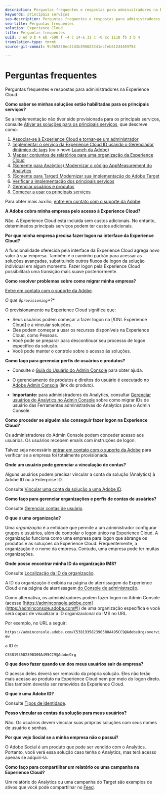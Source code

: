 ```yaml
---
description: Perguntas frequentes e respostas para administradores na Experience Cloud.
keywords: principais serviços
seo-description: Perguntas frequentes e respostas para administradores na Experience Cloud.
seo-title: Perguntas frequentes
solution: Experience Cloud
title: Perguntas frequentes
uuid: 3 ed 0 b 4 eb -690 f -4 c 14-a 31 c -0 cc 1118 fb 3 b 4
translation-type: tm+mt
source-git-commit: 9c9b5250ec4143b396623341ecfeb61244469754

---
```



# Perguntas frequentes

Perguntas frequentes e respostas para administradores na Experience Cloud.

**Como saber se minhas soluções estão habilitadas para os principais serviços?**

Se a implementação não tiver sido provisionada para os principais serviços, consulte [Ativar as soluções para os principais serviços](../core-services/core-services.md#concept_07ED1D5C64234E77976E6D572E78FB9C), que descreve como:


1. [Associar-se à Experience Cloud e tornar-se um administrador](../core-services/core-services.md#section_2423F0BD3DF642658103310EE5EA6154)
1. [Implementar o serviço da Experience Cloud ID usando o Gerenciador dinâmico de tags](../core-services/core-services.md#section_3C9F6DF37C654D939625BB4D485E4354) (ou o novo [Launch da Adobe](https://marketing.adobe.com/resources/help/en_US/experience-cloud/launch/))
1. [Mapear conjuntos de relatórios para uma organização da Experience Cloud](../core-services/core-services.md#concept_apg_zq2_rw)
1. [(Somente para Analytics) Modernizar o código AppMeasurement do Analytics](../core-services/core-services.md#section_1798D9D0F05C47E29816AC4EEB9A0913)
1. [(Somente para Target) Modernizar sua implementação do Adobe Target](../core-services/core-services.md#section_C2F4493C7A36406DAE2266B429A4BD24)
1. [Verificar a implementação dos principais serviços](../core-services/core-services.md#section_E641782A0F4F44AF8C9C91216BE330D5)
1. [Gerenciar usuários e produtos](../core-services/core-services.md#section_B6E95F4E0E12483CB9DA99CBC0C5A4AF)
1. [Começar a usar os principais serviços](../core-services/core-services.md#section_960C06093623462E8EA247B3E97274A1)




Para obter mais auxílio, [entre em contato com o suporte da Adobe](https://helpx.adobe.com/marketing-cloud/contact-support.html).

**A Adobe cobra minha empresa pelo acesso à Experience Cloud?**

Não. A Experience Cloud está incluída sem custos adicionais. No entanto, determinados principais serviços podem ter custos adicionais.

**Por que minha empresa precisa fazer logon na interface da Experience Cloud?**

A funcionalidade oferecida pela interface da Experience Cloud agrega novo valor à sua empresa. Também é o caminho padrão para acessar as soluções avançadas, substituindo outros fluxos de logon da solução individual em algum momento. Fazer logon pela Experience Cloud possibilitará uma transição mais suave posteriormente.

**Como resolver problemas sobre como migrar minha empresa?**

[Entre em contato com o suporte da Adobe](https://helpx.adobe.com/marketing-cloud/contact-support.html).

**O que é*`provisioning`*?**

O provisionamento na Experience Cloud significa que:

* Seus usuários podem começar a fazer logon na [!DNL Experience Cloud] e a vincular soluções.
* Eles podem começar a usar os recursos disponíveis na Experience Cloud, como Pessoas.
* Você pode se preparar para descontinuar seu processo de logon específico da solução.
* Você pode manter o controle sobre o acesso às soluções.

**Como faço para gerenciar perfis de usuários e produtos?**

* Consulte o [Guia do Usuário do Admin Console](https://helpx.adobe.com/enterprise/administering/user-guide.html) para obter ajuda.

* O gerenciamento de produtos e direitos do usuário é executado no [Adobe Admin Console](https://adminconsole.adobe.com/enterprise) (link do produto).

* **Importante:** para administradores do Analytics, consultar [Gerenciar usuários do Analytics no Admin Console](https://marketing.adobe.com/resources/help/en_US/experience-cloud/admin-console/analytics-migration/) sobre como migrar IDs de usuário das Ferramentas administrativas do Analytics para o Admin Console.

**Como proceder se alguém não conseguir fazer logon na Experience Cloud?**

Os administradores do Admin Console podem conceder acesso aos usuários. Os usuários recebem emails com instruções de logon.

Talvez seja necessário [entrar em contato com o suporte da Adobe](https://helpx.adobe.com/marketing-cloud/contact-support.html) para verificar se a empresa foi totalmente provisionada.

**Onde um usuário pode gerenciar a vinculação de contas?**

Alguns usuários podem precisar vincular a conta da solução (Analytics) à Adobe ID ou à Enterprise ID.

Consulte [Vincular uma conta da solução a uma Adobe ID](../admin-getting-started/organizations.md#task_FD389E78640848919E247AC5E95B8369).

**Como faço para gerenciar organizações e perfis de contas de usuários?**

Consulte [Gerenciar contas de usuário](../admin-getting-started/organizations.md#topic_C31CB834F109465A82ED57FF0563B3F1).

**O que é uma organização?**

Uma *organização* é a entidade que permite a um administrador configurar grupos e usuários, além de controlar o logon único na Experience Cloud. A organização funciona como uma empresa para logon que abrange os produtos e as soluções da Experience Cloud. Frequentemente, a organização é o nome da empresa. Contudo, uma empresa pode ter muitas organizações.

**Onde posso encontrar minha ID da organização IMS?**

Consulte [Localização da ID da organização](organizations.md).

A ID da organização é exibida na página de aterrissagem da Experience Cloud e na página de aterrissagem [do Console de administração](https://adminconsole.adobe.com).

Como alternativa, os administradores podem fazer logon no Admin Console (acesse [https://adminconsole.adobe.com](https://adminconsole.adobe.com#)) de uma organização específica e você será capaz de visualizar a ID organizacional do IMS no URL.

Por exemplo, no URL a seguir:

`https://adminconsole.adobe.com/C538193582390300A495CC9@AdobeOrg/overview`

a ID é:

`C538193582390300A495CC9@AdobeOrg`

**O que devo fazer quando um dos meus usuários sair da empresa?**

O acesso deles deverá ser removido da própria solução. Eles não terão mais acesso ao produto na Experience Cloud nem por meio do logon direto. Eles também deverão ser removidos da Experience Cloud.

**O que é uma Adobe ID?**

Consulte [Tipos de identidade](https://helpx.adobe.com/enterprise/help/identity.html).

**Posso vincular as contas da solução para meus usuários?**

Não. Os usuários devem vincular suas próprias soluções com seus nomes de usuário e senhas.

**Por que vejo Social se a minha empresa não o possui?**

O Adobe Social é um produto que pode ser vendido com o Analytics. Portanto, você verá essa solução caso tenha o Analytics, mas terá acesso apenas se adquiri-la.

**Como faço para compartilhar um relatório ou uma campanha na Experience Cloud?**

Um relatório do Analytics ou uma campanha do Target são exemplos de ativos que você pode compartilhar no [Feed](../feed.md#concept_9256B8768A294009A777282DD8719213).
